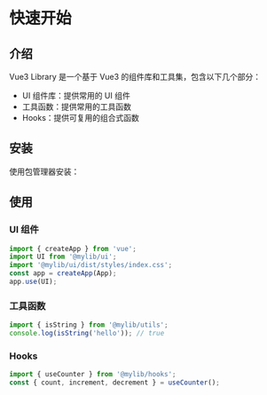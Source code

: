 # 快速开始

## 介绍

Vue3 Library 是一个基于 Vue3 的组件库和工具集，包含以下几个部分：

- UI 组件库：提供常用的 UI 组件
- 工具函数：提供常用的工具函数
- Hooks：提供可复用的组合式函数

## 安装

使用包管理器安装：

## 使用

### UI 组件

```ts
import { createApp } from 'vue';
import UI from '@mylib/ui';
import '@mylib/ui/dist/styles/index.css';
const app = createApp(App);
app.use(UI);
```

### 工具函数

```ts
import { isString } from '@mylib/utils';
console.log(isString('hello')); // true
```

### Hooks

```ts
import { useCounter } from '@mylib/hooks';
const { count, increment, decrement } = useCounter();
```
